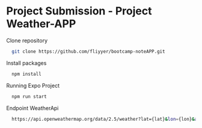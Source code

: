 # Project Submission - Project Weather-APP

Clone repository

```bash
  git clone https://github.com/fliyyer/bootcamp-noteAPP.git
```

Install packages

```bash
  npm install
```

Running Expo Project

```bash
  npm run start
```

Endpoint WeatherApi

```bash
  https://api.openweathermap.org/data/2.5/weather?lat={lat}&lon={lon}&appid={YOUR_API_KEY}
```